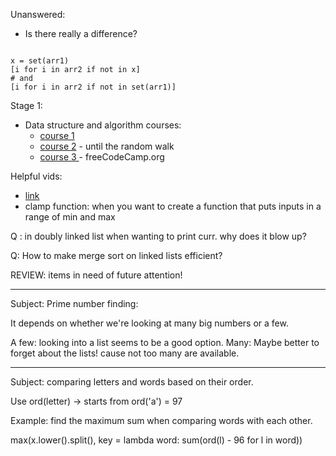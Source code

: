 Unanswered:

* Is there really a difference?

```

x = set(arr1)
[i for i in arr2 if not in x]
# and 
[i for i in arr2 if not in set(arr1)]

```

Stage 1: 

 * Data structure and algorithm 
    courses: 
    * [course 1](https://ocw.mit.edu/courses/6-0001-introduction-to-computer-science-and-programming-in-python-fall-2016/)
    * [course 2](https://ocw.mit.edu/courses/6-0002-introduction-to-computational-thinking-and-data-science-fall-2016/video_galleries/lecture-videos/) - until the random walk
    * [course 3  ](https://www.youtube.com/watch?v=8hly31xKli0)- freeCodeCamp.org

Helpful vids: 
* [link](https://www.youtube.com/c/eniolaa)
* clamp function: when you want to create a function that puts inputs in a range of min and max


Q : in doubly linked list when wanting to print curr. why does it blow up?

Q: How to make merge sort on linked lists efficient?

REVIEW: items in need of future attention!

--------------------------------
Subject: Prime number finding: 

It depends on whether we're looking at many big numbers or a few.

A few: looking into a list seems to be a good option.
Many: Maybe better to forget about the lists! cause not too many are available.

--------------------------------

Subject: comparing letters and words based on their order.

Use ord(letter) -> starts from ord('a') = 97

Example: find the maximum sum when comparing words with each other.

max(x.lower().split(), key = lambda word: sum(ord(l) - 96 for l in word))

